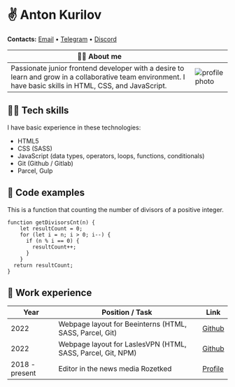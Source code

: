 # ✌️ Anton Kurilov

**Contacts:** [Email](mailto:me@kurilov.site) • [Telegram](https://anton0kurilov.t.me) • [Discord](https://discord.com/users/937273259777474620)

| 🙍‍♂️ About me                                                                                                                                                 |                                                            |
| ----------------------------------------------------------------------------------------------------------------------------------------------------------- | ---------------------------------------------------------- |
| Passionate junior frontend developer with a desire to learn and grow in a collaborative team environment. I have basic skills in HTML, CSS, and JavaScript. | ![profile photo](https://kurilov.site/photo.fd955ad2.jpeg) |

## 👨‍💻 Tech skills

I have basic experience in these technologies:

-   HTML5
-   CSS (SASS)
-   JavaScript (data types, operators, loops, functions, conditionals)
-   Git (Github / Gitlab)
-   Parcel, Gulp

## 💾 Code examples

This is a function that counting the number of divisors of a positive integer.

```
function getDivisorsCnt(n) {
    let resultCount = 0;
    for (let i = n; i > 0; i--) {
      if (n % i == 0) {
        resultCount++;
      }
    }
  return resultCount;
}
```

## 💼 Work experience

| Year           | Position / Task                                             | Link                                                       |
| -------------- | ----------------------------------------------------------- | ---------------------------------------------------------- |
| 2022           | Webpage layout for Beeinterns (HTML, SASS, Parcel, Git)     | [Github](https://github.com/anton0kurilov/beeinterns-test) |
| 2022           | Webpage layout for LaslesVPN (HTML, SASS, Parcel, Git, NPM) | [Github](https://github.com/anton0kurilov/laslesvpn-test)  |
| 2018 - present | Editor in the news media Rozetked                           | [Profile](https://rozetked.me/user/1224)                   |
